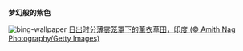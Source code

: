 
**梦幻般的紫色**

![bing-wallpaper](https://www.bing.com/th?id=OHR.Honnavaralavenderfields_ZH-CN8054655091_1920x1080.jpg)
[日出时分薄雾笼罩下的薰衣草田，印度 (© Amith Nag Photography/Getty Images)](https://www.bing.com/search?q=%E8%96%B0%E8%A1%A3%E8%8D%89%E7%94%B0&amp;form=hpcapt&amp;mkt=zh-cn)
  